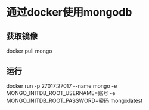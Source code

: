 # 通过docker使用mongodb

## 获取镜像

docker pull mongo

## 运行

docker run -p 27017:27017 --name mongo -e MONGO_INITDB_ROOT_USERNAME=账号 -e MONGO_INITDB_ROOT_PASSWORD=密码 mongo:latest